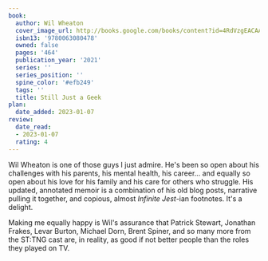 ```yaml
---
book:
  author: Wil Wheaton
  cover_image_url: http://books.google.com/books/content?id=4RdVzgEACAAJ&printsec=frontcover&img=1&zoom=1&source=gbs_api
  isbn13: '9780063080478'
  owned: false
  pages: '464'
  publication_year: '2021'
  series: ''
  series_position: ''
  spine_color: '#efb249'
  tags: ''
  title: Still Just a Geek
plan:
  date_added: 2023-01-07
review:
  date_read:
  - 2023-01-07
  rating: 4
---
```


Wil Wheaton is one of those guys I just admire. He's been so open about his challenges with his parents, his mental health, his career... and equally so open about his love for his family and his care for others who struggle. His updated, annotated memoir is a combination of his old blog posts, narrative pulling it together, and copious, almost _Infinite Jest_-ian footnotes. It's a delight.

Making me equally happy is Wil's assurance that Patrick Stewart, Jonathan Frakes, Levar Burton, Michael Dorn, Brent Spiner, and so many more from the ST:TNG cast are, in reality, as good if not better people than the roles they played on TV.
